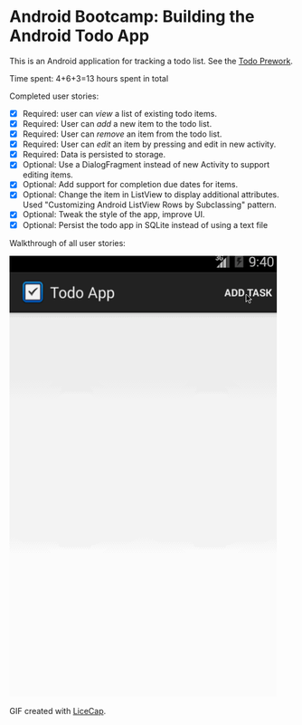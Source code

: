 # Android Bootcamp: Building the Android Todo App

This is an Android application for tracking a todo list. See the [Todo Prework](https://gist.github.com/nesquena/843228e83fdc4f5ddc4e).

Time spent: 4+6+3=13 hours spent in total

Completed user stories:

 * [x] Required: user can *view* a list of existing todo items.
 * [x] Required: User can *add* a new item to the todo list.
 * [x] Required: User can *remove* an item from the todo list.
 * [x] Required: User can *edit* an item by pressing and edit in new activity.
 * [x] Required: Data is persisted to storage.
 * [x] Optional: Use a DialogFragment instead of new Activity to support editing items.
 * [x] Optional: Add support for completion due dates for items. 
 * [x] Optional: Change the item in ListView to display additional attributes. Used "Customizing Android ListView Rows by Subclassing" pattern.
 * [x] Optional: Tweak the style of the app, improve UI.
 * [x] Optional: Persist the todo app in SQLite instead of using a text file
 
Walkthrough of all user stories:

![Video Walkthrough](anim_todo_app.gif)

GIF created with [LiceCap](http://www.cockos.com/licecap/).

